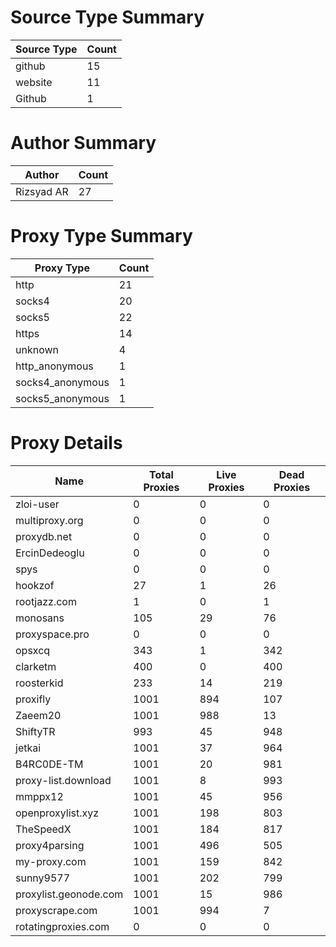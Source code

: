 # Source Type Summary

| Source Type | Count |
|-------------|-------|
| github | 15 |
| website | 11 |
| Github | 1 |


# Author Summary

| Author | Count |
|--------|-------|
| Rizsyad AR | 27 |


# Proxy Type Summary

| Proxy Type | Count |
|------------|-------|
| http | 21 |
| socks4 | 20 |
| socks5 | 22 |
| https | 14 |
| unknown | 4 |
| http_anonymous | 1 |
| socks4_anonymous | 1 |
| socks5_anonymous | 1 |


# Proxy Details

| Name | Total Proxies | Live Proxies | Dead Proxies |
|------|---------------|--------------|---------------|
| zloi-user | 0 | 0 | 0 |
| multiproxy.org | 0 | 0 | 0 |
| proxydb.net | 0 | 0 | 0 |
| ErcinDedeoglu | 0 | 0 | 0 |
| spys | 0 | 0 | 0 |
| hookzof | 27 | 1 | 26 |
| rootjazz.com | 1 | 0 | 1 |
| monosans | 105 | 29 | 76 |
| proxyspace.pro | 0 | 0 | 0 |
| opsxcq | 343 | 1 | 342 |
| clarketm | 400 | 0 | 400 |
| roosterkid | 233 | 14 | 219 |
| proxifly | 1001 | 894 | 107 |
| Zaeem20 | 1001 | 988 | 13 |
| ShiftyTR | 993 | 45 | 948 |
| jetkai | 1001 | 37 | 964 |
| B4RC0DE-TM | 1001 | 20 | 981 |
| proxy-list.download | 1001 | 8 | 993 |
| mmppx12 | 1001 | 45 | 956 |
| openproxylist.xyz | 1001 | 198 | 803 |
| TheSpeedX | 1001 | 184 | 817 |
| proxy4parsing | 1001 | 496 | 505 |
| my-proxy.com | 1001 | 159 | 842 |
| sunny9577 | 1001 | 202 | 799 |
| proxylist.geonode.com | 1001 | 15 | 986 |
| proxyscrape.com | 1001 | 994 | 7 |
| rotatingproxies.com | 0 | 0 | 0 |

